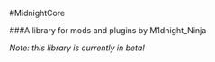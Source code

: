 #MidnightCore

###A library for mods and plugins by M1dnight_Ninja


*Note: this library is currently in beta!*
